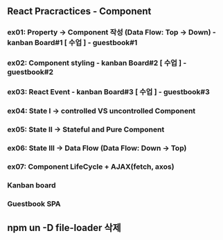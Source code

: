 ## React Pracractices - Component

### ex01: Property -> Component 작성 (Data Flow: Top -> Down)       - kanban Board#1 [ 수업 ] - guestbook#1
### ex02: Component styling                                         - kanban Board#2 [ 수업 ] - guestbook#2
### ex03: React Event                                               - kanban Board#3 [ 수업 ] - guestbook#3
### ex04: State I -> controlled VS uncontrolled Component
### ex05: State II -> Stateful and Pure Component
### ex06: State III -> Data Flow (Data Flow: Down -> Top)
### ex07: Component LifeCycle + AJAX(fetch, axos)

### Kanban board
### Guestbook SPA

## npm un -D file-loader 삭제 
